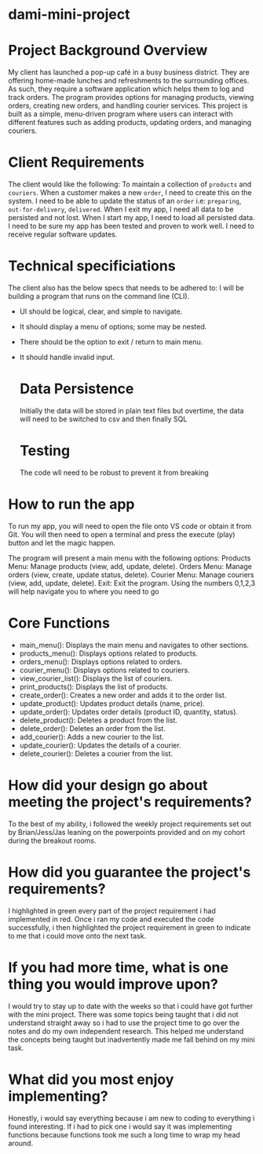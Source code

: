 # dami-mini-project

# Project Background Overview
My client has launched a pop-up café in a busy business district. They are offering home-made lunches and refreshments to the surrounding offices. As such, they require a software application which helps them to log and track orders. The program provides options for managing products, viewing orders, creating new orders, and handling courier services. This project is built as a simple, menu-driven program where users can interact with different features such as adding products, updating orders, and managing couriers.

# Client Requirements
The client would like the following:
  To maintain a collection of `products` and `couriers`. 
  When a customer makes a new `order`, I need to create this on the system. 
  I need to be able to update the status of an `order` i.e: `preparing`, `out-for-delivery`, `delivered`. 
  When I exit my app, I need all data to be persisted and not lost. 
  When I start my app, I need to load all persisted data. 
  I need to be sure my app has been tested and proven to work well. 
  I need to receive regular software updates. 

  # Technical specificiations
  The client also has the below specs that needs to be adhered to:
  I will be building a program that runs on the command line (CLI). 

- UI should be logical, clear, and simple to navigate. 
- It should display a menu of options; some may be nested. 
- There should be the option to exit / return to main menu. 
- It should handle invalid input.

  # Data Persistence
  Initially the data will be stored in plain text files but overtime, the data will need to be switched to csv and then finally SQL

  # Testing
  The code wll need to be robust to prevent it from breaking
  
 # How to run the app 
 To run my app, you will need to open the file onto VS code or obtain it from Git. You will then need to open a terminal and press the execute (play) button and let the magic happen.

The program will present a main menu with the following options:
Products Menu: Manage products (view, add, update, delete).
Orders Menu: Manage orders (view, create, update status, delete).
Courier Menu: Manage couriers (view, add, update, delete).
Exit: Exit the program.
Using the numbers 0,1,2,3 will help navigate you to where you need to go 

# Core Functions
- main_menu(): Displays the main menu and navigates to other sections.
- products_menu(): Displays options related to products.
- orders_menu(): Displays options related to orders.
- courier_menu(): Displays options related to couriers.
- view_courier_list(): Displays the list of couriers.
- print_products(): Displays the list of products.
- create_order(): Creates a new order and adds it to the order list.
- update_product(): Updates product details (name, price).
- update_order(): Updates order details (product ID, quantity, status).
- delete_product(): Deletes a product from the list.
- delete_order(): Deletes an order from the list.
- add_courier(): Adds a new courier to the list.
- update_courier(): Updates the details of a courier.
- delete_courier(): Deletes a courier from the list.

# How did your design go about meeting the project's requirements? 
To the best of my ability, i followed the weekly project requirements set out by Brian/Jess/Jas leaning on the powerpoints provided and on my cohort during the breakout rooms.

# How did you guarantee the project's requirements? 
I highlighted in green every part of the project requirement i had implemented in red. Once i ran my code and executed the code successfully, i then highlighted the project requirement in green to indicate to me that i could move onto the next task.

# If you had more time, what is one thing you would improve upon? 
I would try to stay up to date with the weeks so that i could have got further with the mini project. There was some topics being taught that i did not understand straight away so i had to use the project time to go over the notes and do my own independent research. This helped me understand the concepts being taught but inadvertently made me fall behind on my mini task. 

# What did you most enjoy implementing? 
Honestly, i would say everything because i am new to coding to everything i found interesting. If i had to pick one i would say it was implementing functions because functions took me such a long time to wrap my head around.





